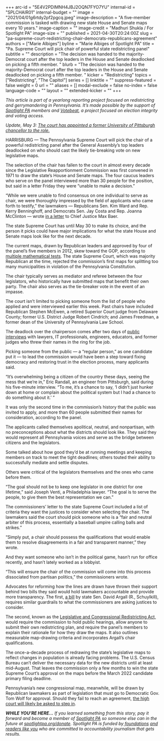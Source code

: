 +++
arc-id = "5E4V2PDIMNH4JBJ2OQN7FYO7YU"
internal-id = "SPLCHAIR01"
internal-budget = ""
image = "2021/04/01g6rtdy2pf2pgcq.jpeg"
image-description = "A five-member commission is tasked with drawing new state House and Senate maps every 10 years."
image-caption = ""
image-credit = "Madhuri Shukla / For Spotlight PA"
image-size = ""
published = 2021-04-30T20:24:00Z
slug = "pa-supreme-court-redistricting-chair-democrats-republicans-agreement"
authors = ["Marie Albiges"]
byline = "Marie Albiges of Spotlight PA"
title = "Pa. Supreme Court will pick chair of powerful state redistricting panel"
subtitle = ""
description = "The decision was handed to the majority-Democrat court after the top leaders in the House and Senate deadlocked on picking a fifth member. "
blurb = "The decision was handed to the majority-Democrat court after the top leaders in the House and Senate deadlocked on picking a fifth member. "
kicker = "Redistricting"
topics = ["Redistricting", "The Capitol"]
series = []
linktitle = ""
suppress-featured = false
weight = 0
url = ""
aliases = []
modal-exclude = false
no-index = false
language-code = ""
layout = ""
extended-kicker = ""
+++

<i>This article is part of a yearlong reporting project focused on redistricting and gerrymandering in Pennsylvania. It’s made possible by the support of </i><a href="https://lesspage.com/"><i>Spotlight PA</i></a><i> members and </i><a href="https://votebeat.org/"><i>Votebeat</i></a><i>, a project focused on election integrity and voting access.</i>

<i>Update, May 3: </i><a href="https://lesspage.com/news/2021/05/pa-redistricting-commission-supreme-court-picks-chair-mark-nordenberg/" target="_blank"><i>The court has appointed a former University of Pittsburgh chancellor to the role.</i></a>

HARRISBURG — The Pennsylvania Supreme Court will pick the chair of a powerful redistricting panel after the General Assembly’s top leaders deadlocked on who should cast the likely tie-breaking vote on new legislative maps.

The selection of the chair has fallen to the court in almost every decade since the Legislative Reapportionment Commission was first convened in 1971 to draw the state’s House and Senate maps. The four caucus leaders who serve on the panel interviewed more than 30 people for the position, but said in a letter Friday they were “unable to make a decision.”

“While we were unable to find consensus on one individual to serve as chair, we were thoroughly impressed by the field of applicants who came forth to testify,” the lawmakers — Republicans Sen. Kim Ward and Rep. Kerry Benninghoff, and Democrats Sen. Jay Costa and Rep. Joanna McClinton — wrote <a href="https://www.redistricting.state.pa.us/resources/press/Commission%20Letter%20to%20Supreme%20Court%20(005).pdf">in a letter</a> to Chief Justice Max Baer.

<script src="https://lesspage.com/embed.js" async></script><div data-spl-embed-version="1" data-spl-src="https://lesspage.com/embeds/newsletter/"></div>

The state Supreme Court has until May 30 to make its choice, and the person it picks could have major implications for what the state House and Senate maps look like for the next decade.

The current maps, drawn by Republican leaders and approved by four of the panel’s five members in 2012, skew toward the GOP, according to <a href="https://planscore.org/pennsylvania/#!2016-plan-statesenate-eg">multiple mathematical tests</a>. The state Supreme Court, which was majority Republican at the time, rejected the commission’s first maps for splitting too many municipalities in violation of the Pennsylvania Constitution.

The chair typically serves as mediator and referee between the four legislators, who historically have submitted maps that benefit their own party. The chair also serves as the tie-breaker vote in the event of an impasse.

The court isn’t limited to picking someone from the list of people who applied and were interviewed earlier this week. Past chairs have included Republican Stephen McEwen, a retired Superior Court judge from Delaware County; former U.S. District Judge Robert Cindrich; and James Freedman, a former dean of the University of Pennsylvania Law School.

The deadlock over the chairperson comes after two days of <a href="http://aws.redistricting.state.pa.us/Redistricting/Resources/Video/April_26,_2021.mp4">public interviews</a> with lawyers, IT professionals, engineers, educators, and former judges who threw their names in the ring for the job.

Picking someone from the public — a “regular person,” as one candidate put it — to lead the commission would have been a step toward fixing democracy and restoring trust in the election process, many applicants said.

“It’s overwhelming being a citizen of the country these days, seeing the mess that we’re in,” Eric Randall, an engineer from Pittsburgh, said during his five-minute interview. “To me, it’s a chance to say, ‘I didn’t just hunker down at home or complain about the political system but I had a chance to do something about it.’ ”

It was only the second time in the commission’s history that the public was invited to apply, and more than 60 people submitted their names for consideration, according to the panel.

The applicants called themselves apolitical, neutral, and nonpartisan, with no preconceptions about what the districts should look like. They said they would represent all Pennsylvania voices and serve as the bridge between citizens and the legislators.

Some talked about how good they’d be at running meetings and keeping members on track to meet the tight deadlines; others touted their ability to successfully mediate and settle disputes.

Others were critical of the legislators themselves and the ones who came before them.

“The goal should not be to keep one legislator in one district for one lifetime,” said Joseph Venti, a Philadelphia lawyer. “The goal is to serve the people, to give them the best representation we can.”

The commissioners’ letter to the state Supreme Court included a list of criteria they want the justices to consider when selecting the chair. The lawmakers said the court should pick someone who is a “fair and neutral arbiter of this process, essentially a baseball umpire calling balls and strikes.”

“Simply put, a chair should possess the qualifications that would enable them to resolve disagreements in a fair and transparent manner,” they wrote.

And they want someone who isn’t in the political game, hasn’t run for office recently, and hasn’t lately worked as a lobbyist.

“This will ensure the chair of the commission will come into this process dissociated from partisan politics,” the commissioners wrote.

<script src="https://lesspage.com/embed.js" async></script><div data-spl-embed-version="1" data-spl-src="https://lesspage.com/embeds/donate/?teaser_text=If%20you%20learned%20something%20from%20this%20report%2C%20pay%20it%20forward%20and%20become%20a%20member%20of%20Spotlight%20PA%20so%20someone%20else%20can%20in%20the%20future.&cta_text=CLICK%20TO%20CONTRIBUTE&eyebrow_text=WHILE%20YOU'RE%20HERE..."></div>

Advocates for reforming how the lines are drawn have thrown their support behind two bills they said would hold lawmakers accountable and provide more transparency. The first, <a href="https://www.legis.state.pa.us/cfdocs/billinfo/billinfo.cfm?syear=2021&sind=0&body=S&type=B&bn=0441">a bill</a> by state Sen. David Argall (R., Schuylkill), requires similar guardrails to what the commissioners are asking justices to consider.

The second, known as the <a href="https://www.legis.state.pa.us/CFDOCS/Legis/PN/Public/btCheck.cfm?txtType=PDF&sessYr=2021&sessInd=0&billBody=H&billTyp=B&billNbr=0022&pn=0619">Legislative and Congressional Redistricting Act,</a> would require the commission to hold public hearings, allow anyone to submit their own redistricting plan, and require the panel’s members to explain their rationale for how they draw the maps. It also outlines measurable map-drawing criteria and incorporates Argall’s chair qualifications.

The once-a-decade process of redrawing the state’s legislative maps to reflect changes in population is already facing problems. The U.S. Census Bureau can’t deliver the necessary data for the new districts until at least mid-August. That leaves the commission only a few months to win the state Supreme Court’s approval on the maps before the March 2022 candidate primary filing deadline.

Pennsylvania’s new congressional map, meanwhile, will be drawn by Republican lawmakers as part of legislation that must go to Democratic Gov. Tom Wolf for approval. Should they fail to reach an agreement, <a href="https://lesspage.com/news/2021/04/pa-us-house-seat-congressional-census-announcement-redistricting/" target=_blank>the high court will likely be asked to step in</a>.

<i><b>WHILE YOU’RE HERE...</b></i><i> If you learned something from this story, pay it forward and become a member of </i><a href="https://lesspage.com/"><i>Spotlight PA</i></a><i> so someone else can in the future at </i><a href="http://spotlightpa.org/donate"><i>spotlightpa.org/donate</i></a><i>. Spotlight PA is funded by</i><a href="https://lesspage.com/support"><i> foundations</i></a><i> </i><a href="https://lesspage.com/support"><i>and readers like you</i></a><i> who are committed to accountability journalism that gets results.</i>
